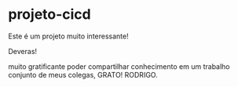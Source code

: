 # projeto-cicd


Este é um projeto muito interessante!

Deveras!



muito gratificante poder compartilhar conhecimento em um trabalho conjunto de meus colegas, GRATO! RODRIGO.
